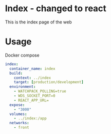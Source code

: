 # Index - changed to react

This is the index page of the web

# Usage

Docker compose

```yaml
index:
  container_name: index
  build:
    context: ../index
    target: [production/development]
  environment:
    - WATCHPACK_POLLING=true
    - WDS_SOCKET_PORT=0
    - REACT_APP_URL=
  expose:
    - "3000"
  volumes:
    - ../index:/app
  networks:
    - front
```
